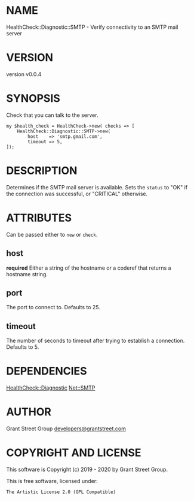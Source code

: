 # NAME

HealthCheck::Diagnostic::SMTP - Verify connectivity to an SMTP mail server

# VERSION

version v0.0.4

# SYNOPSIS

Check that you can talk to the server.

    my $health_check = HealthCheck->new( checks => [
        HealthCheck::Diagnostic::SMTP->new(
            host    => 'smtp.gmail.com',
            timeout => 5,
    ]);

# DESCRIPTION

Determines if the SMTP mail server is available. Sets the `status` to "OK" if
the connection was successful, or "CRITICAL" otherwise.

# ATTRIBUTES

Can be passed either to `new` or `check`.

## host

**required** Either a string of the hostname or a coderef that returns a hostname
string.

## port

The port to connect to. Defaults to 25.

## timeout

The number of seconds to timeout after trying to establish a connection.
Defaults to 5.

# DEPENDENCIES

[HealthCheck::Diagnostic](https://metacpan.org/pod/HealthCheck%3A%3ADiagnostic)
[Net::SMTP](https://metacpan.org/pod/Net%3A%3ASMTP)

# AUTHOR

Grant Street Group <developers@grantstreet.com>

# COPYRIGHT AND LICENSE

This software is Copyright (c) 2019 - 2020 by Grant Street Group.

This is free software, licensed under:

    The Artistic License 2.0 (GPL Compatible)
